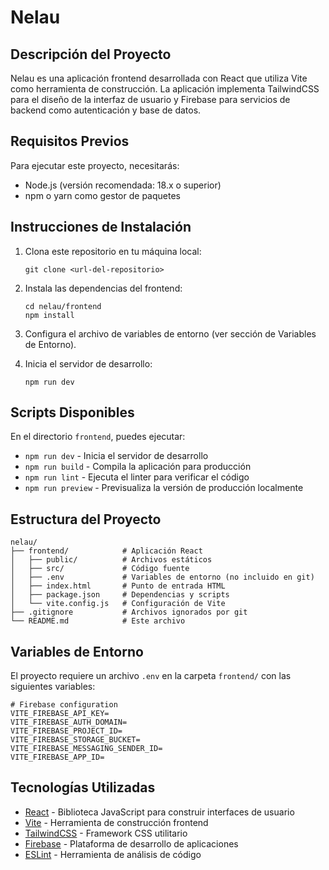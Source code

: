 # Nelau 

## Descripción del Proyecto

Nelau es una aplicación frontend desarrollada con React que utiliza Vite como herramienta de construcción. La aplicación implementa TailwindCSS para el diseño de la interfaz de usuario y Firebase para servicios de backend como autenticación y base de datos.

## Requisitos Previos

Para ejecutar este proyecto, necesitarás:

- Node.js (versión recomendada: 18.x o superior)
- npm o yarn como gestor de paquetes

## Instrucciones de Instalación 

1. Clona este repositorio en tu máquina local:
   ```
   git clone <url-del-repositorio>
   ```

2. Instala las dependencias del frontend:
   ```
   cd nelau/frontend
   npm install
   ```

3. Configura el archivo de variables de entorno (ver sección de Variables de Entorno).

4. Inicia el servidor de desarrollo:
   ```
   npm run dev
   ```

## Scripts Disponibles

En el directorio `frontend`, puedes ejecutar:

- `npm run dev` - Inicia el servidor de desarrollo
- `npm run build` - Compila la aplicación para producción
- `npm run lint` - Ejecuta el linter para verificar el código
- `npm run preview` - Previsualiza la versión de producción localmente

## Estructura del Proyecto

```
nelau/
├── frontend/            # Aplicación React
│   ├── public/          # Archivos estáticos
│   ├── src/             # Código fuente
│   ├── .env             # Variables de entorno (no incluido en git)
│   ├── index.html       # Punto de entrada HTML
│   ├── package.json     # Dependencias y scripts
│   └── vite.config.js   # Configuración de Vite
├── .gitignore           # Archivos ignorados por git
└── README.md            # Este archivo
```

## Variables de Entorno

El proyecto requiere un archivo `.env` en la carpeta `frontend/` con las siguientes variables:

```
# Firebase configuration
VITE_FIREBASE_API_KEY=
VITE_FIREBASE_AUTH_DOMAIN=
VITE_FIREBASE_PROJECT_ID=
VITE_FIREBASE_STORAGE_BUCKET=
VITE_FIREBASE_MESSAGING_SENDER_ID=
VITE_FIREBASE_APP_ID=
```

## Tecnologías Utilizadas

- [React](https://reactjs.org/) - Biblioteca JavaScript para construir interfaces de usuario
- [Vite](https://vitejs.dev/) - Herramienta de construcción frontend
- [TailwindCSS](https://tailwindcss.com/) - Framework CSS utilitario
- [Firebase](https://firebase.google.com/) - Plataforma de desarrollo de aplicaciones
- [ESLint](https://eslint.org/) - Herramienta de análisis de código
